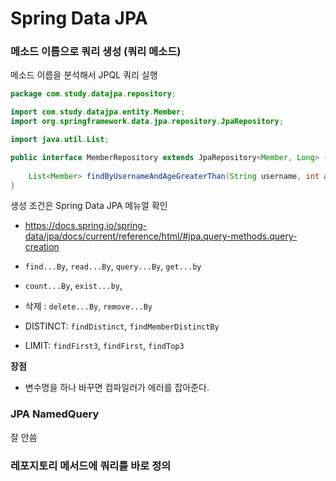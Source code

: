# Spring Data JPA

### 메소드 이름으로 쿼리 생성 (쿼리 메소드)

메소드 이름을 분석해서 JPQL 쿼리 실행

```java
package com.study.datajpa.repository;

import com.study.datajpa.entity.Member;
import org.springframework.data.jpa.repository.JpaRepository;

import java.util.List;

public interface MemberRepository extends JpaRepository<Member, Long> {
    
    List<Member> findByUsernameAndAgeGreaterThan(String username, int age);
}

```

생성 조건은 Spring Data JPA 메뉴얼 확인

* https://docs.spring.io/spring-data/jpa/docs/current/reference/html/#jpa.query-methods.query-creation

* `find...By`, `read...By`, `query...By`, `get...by`

* `count...By`, `exist...by`,

* 삭제 : `delete...By`, `remove...By`

* DISTINCT: `findDistinct`, `findMemberDistinctBy`

* LIMIT: `findFirst3`, `findFirst`, `findTop3`

  

**장점**

* 변수명을 하나 바꾸면 컴파일러가 에러를 잡아준다.



### JPA NamedQuery

잘 안씀



### 레포지토리 메서드에 쿼리를 바로 정의



